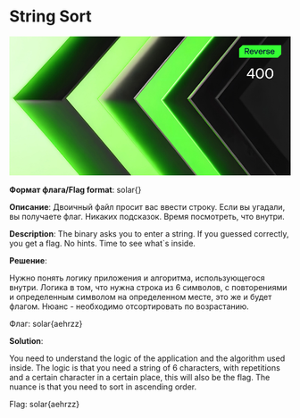 # String Sort

![alt text](Reverse.jpg)

**Формат флага/Flag format**: solar{}

**Описание**: 
Двоичный файл просит вас ввести строку. Если вы угадали, вы получаете флаг. Никаких подсказок. Время посмотреть, что внутри.

**Description**: 
The binary asks you to enter a string. If you guessed correctly, you get a flag. No hints. Time to see what`s inside.

**Решение**:

Нужно понять логику приложения и алгоритма, использующегося внутри. 
Логика в том, что нужна строка из 6 символов, с повторениями и определенным символом на определенном месте, это же и будет флагом. 
Нюанс - необходимо отсортировать по возрастанию.

Флаг: solar{aehrzz}

**Solution**:

You need to understand the logic of the application and the algorithm used inside. 
The logic is that you need a string of 6 characters, with repetitions and a certain character in a certain place, this will also be the flag. 
The nuance is that you need to sort in ascending order.

Flag: solar{aehrzz}